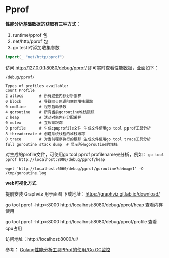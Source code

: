 # Pprof

**性能分析基础数据的获取有三种方式：**
1) runtime/pprof 包
2) net/http/pprof 包
3) go test 时添加收集参数

```go
import(_ "net/http/pprof")
```
访问 http://127.0.0.1:8080/debug/pprof/  即可实时查看性能数据，业面如下：
```
/debug/pprof/
 
Types of profiles available:
Count Profile
2 allocs       # 所有过去内存分析采样
0 block        # 导致同步原语阻塞的堆栈跟踪
0 cmdline      # 程序启动参数
4 goroutine    # 所有当前goroutine堆栈跟踪
2 heap         # 活动对象内存分配采样
0 mutex        # 互斥锁跟踪
0 profile      # 生成cpuprofile文件 生成文件使用go tool pprof工具分析
8 threadcreate # 创建系统线程的堆栈跟踪
0 trace        # 对当前程序执行的跟踪 生成文件使用go tool trace工具分析
full goroutine stack dump  # 显示所有goroutine的堆栈
```
对生成的profile文件，可使用go tool pprof profilename来分析，例如：
`go tool pprof http://localhost:8080/debug/pprof/heap`

`wget 'http://localhost:6060/debug/pprof/goroutine?debug=1' -O /tmp/goroutine.log`

**web可视化方式**

提前安装 Graphviz 用于画图
下载地址：https://graphviz.gitlab.io/download/

go tool pprof -http=:8000 http://localhost:8080/debug/pprof/heap    查看内存使用

go tool pprof -http=:8000 http://localhost:8080/debug/pprof/profile 查看cpu占用

访问地址：http://localhost:8000/ui/


参考：
[Golang性能分析工具PProf的使用/Go GC监控](https://pdf.us/2019/02/18/2772.html)